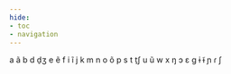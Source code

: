 ```yaml
---
hide:
- toc
- navigation
---
```

a
ã
b
d
d̠ʒ
e
ẽ
f
i
ĩ
j
k
m
n
o
õ
p
s
t
t̠ʃ
u
ũ
w
x
ŋ
ɔ
ɛ
ɡ
ɨ
ɨ̃
ɲ
ɾ
ʃ
